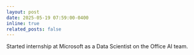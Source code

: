 ```yaml
---
layout: post
date: 2025-05-19 07:59:00-0400
inline: true
related_posts: false
---
```


Started internship at Microsoft as a Data Scientist on the Office AI team.